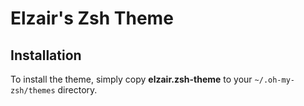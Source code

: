 Elzair's Zsh Theme
==================

Installation
-------------

To install the theme, simply copy **elzair.zsh-theme** to your `~/.oh-my-zsh/themes` directory.
